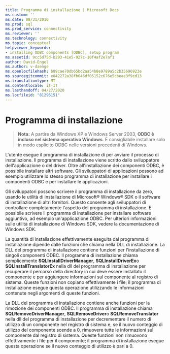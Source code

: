 ```yaml
---
title: Programma di installazione | Microsoft Docs
ms.custom: ''
ms.date: 08/31/2016
ms.prod: sql
ms.prod_service: connectivity
ms.reviewer: ''
ms.technology: connectivity
ms.topic: conceptual
helpviewer_keywords:
- installing ODBC components [ODBC], setup program
ms.assetid: 9cc5d75d-b293-41e5-927c-10f4af2e7af1
author: David-Engel
ms.author: v-daenge
ms.openlocfilehash: b89cae70db65bd2aa54b8e9789a5c2b35696923e
ms.sourcegitcommit: e042272a38fb646df05152c676e5cbeae3f9cd13
ms.translationtype: MT
ms.contentlocale: it-IT
ms.lasthandoff: 04/27/2020
ms.locfileid: "81296151"
---
```

# <a name="setup-program"></a>Programma di installazione
> **Nota:** A partire da Windows XP e Windows Server 2003, **ODBC è incluso nel sistema operativo Windows**. È consigliabile installare solo in modo esplicito ODBC nelle versioni precedenti di Windows.  
  
 L'utente esegue il programma di installazione di per avviare il processo di installazione. Il programma di installazione viene scritto dallo sviluppatore dell'applicazione o del driver. Oltre all'installazione dei componenti ODBC, è possibile installare altri software. Gli sviluppatori di applicazioni possono ad esempio utilizzare lo stesso programma di installazione per installare i componenti ODBC e per installare le applicazioni.  
  
 Gli sviluppatori possono scrivere il programma di installazione da zero, usando le utilità di installazione di Microsoft® Windows® SDK o il software di installazione di altri fornitori. Questo consente agli sviluppatori di controllare completamente l'aspetto del programma di installazione. È possibile scrivere il programma di installazione per installare software aggiuntivo, ad esempio un'applicazione ODBC. Per ulteriori informazioni sulle utilità di installazione di Windows SDK, vedere la documentazione di Windows SDK.  
  
 La quantità di installazione effettivamente eseguita dal programma di installazione dipende dalle funzioni che chiama nella DLL di installazione. La DLL del programma di installazione contiene funzioni per l'installazione di singoli componenti ODBC. Il programma di installazione chiama semplicemente **SQLInstallDriverManager**, **SQLInstallDriverEx**o **SQLInstallTranslatorEx** nella dll del programma di installazione per recuperare il percorso della directory in cui deve essere installato il componente e per aggiungere informazioni sul componente al registro di sistema. Queste funzioni non copiano effettivamente i file; il programma di installazione esegue questa operazione utilizzando le informazioni contenute negli argomenti di queste funzioni.  
  
 La DLL del programma di installazione contiene anche funzioni per la rimozione dei componenti ODBC. Il programma di installazione chiama **SQLRemoveDriverManager**, **SQLRemoveDriver**o **SQLRemoveTranslator** nella dll del programma di installazione per decrementare il numero di utilizzo di un componente nel registro di sistema e, se il nuovo conteggio di utilizzo del componente scende a 0, rimuovere tutte le informazioni sul componente dal registro di sistema. Queste funzioni non rimuovono effettivamente i file per il componente; il programma di installazione esegue questa operazione se il nuovo conteggio di utilizzo è pari a 0.
